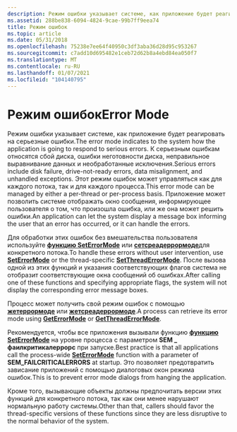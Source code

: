 ```yaml
---
description: Режим ошибки указывает системе, как приложение будет реагировать на серьезные ошибки.
ms.assetid: 288be838-6094-4824-9cae-99b7ff9eea74
title: Режим ошибок
ms.topic: article
ms.date: 05/31/2018
ms.openlocfilehash: 75238e7ee64f40950c3df3aba36d28d95c953267
ms.sourcegitcommit: c7add10d695482e1ceb72d62b8a4ebd84ea050f7
ms.translationtype: MT
ms.contentlocale: ru-RU
ms.lasthandoff: 01/07/2021
ms.locfileid: "104140795"
---
```

# <a name="error-mode"></a><span data-ttu-id="07a36-103">Режим ошибок</span><span class="sxs-lookup"><span data-stu-id="07a36-103">Error Mode</span></span>

<span data-ttu-id="07a36-104">Режим ошибки указывает системе, как приложение будет реагировать на серьезные ошибки.</span><span class="sxs-lookup"><span data-stu-id="07a36-104">The error mode indicates to the system how the application is going to respond to serious errors.</span></span> <span data-ttu-id="07a36-105">К серьезным ошибкам относятся сбой диска, ошибки неготовности диска, неправильное выравнивание данных и необработанные исключения.</span><span class="sxs-lookup"><span data-stu-id="07a36-105">Serious errors include disk failure, drive-not-ready errors, data misalignment, and unhandled exceptions.</span></span> <span data-ttu-id="07a36-106">Этот режим ошибок может управляться как для каждого потока, так и для каждого процесса.</span><span class="sxs-lookup"><span data-stu-id="07a36-106">This error mode can be managed by either a per-thread or per-process basis.</span></span> <span data-ttu-id="07a36-107">Приложение может позволить системе отображать окно сообщения, информирующее пользователя о том, что произошла ошибка, или же она может решить ошибки.</span><span class="sxs-lookup"><span data-stu-id="07a36-107">An application can let the system display a message box informing the user that an error has occurred, or it can handle the errors.</span></span>

<span data-ttu-id="07a36-108">Для обработки этих ошибок без вмешательства пользователя используйте [**функцию SetErrorMode**](/windows/win32/api/errhandlingapi/nf-errhandlingapi-seterrormode) или [**сетсреадеррормоде**](/windows/win32/api/errhandlingapi/nf-errhandlingapi-setthreaderrormode)для конкретного потока.</span><span class="sxs-lookup"><span data-stu-id="07a36-108">To handle these errors without user intervention, use [**SetErrorMode**](/windows/win32/api/errhandlingapi/nf-errhandlingapi-seterrormode) or the thread-specific [**SetThreadErrorMode**](/windows/win32/api/errhandlingapi/nf-errhandlingapi-setthreaderrormode).</span></span> <span data-ttu-id="07a36-109">После вызова одной из этих функций и указания соответствующих флагов система не отобразит соответствующие окна сообщений об ошибках.</span><span class="sxs-lookup"><span data-stu-id="07a36-109">After calling one of these functions and specifying appropriate flags, the system will not display the corresponding error message boxes.</span></span>

<span data-ttu-id="07a36-110">Процесс может получить свой режим ошибок с помощью [**жетеррормоде**](/windows/win32/api/errhandlingapi/nf-errhandlingapi-geterrormode) или [**жетсреадеррормоде**](/windows/win32/api/errhandlingapi/nf-errhandlingapi-getthreaderrormode).</span><span class="sxs-lookup"><span data-stu-id="07a36-110">A process can retrieve its error mode using [**GetErrorMode**](/windows/win32/api/errhandlingapi/nf-errhandlingapi-geterrormode) or [**GetThreadErrorMode**](/windows/win32/api/errhandlingapi/nf-errhandlingapi-getthreaderrormode).</span></span>

<span data-ttu-id="07a36-111">Рекомендуется, чтобы все приложения вызывали функцию [**функцию SetErrorMode**](/windows/win32/api/errhandlingapi/nf-errhandlingapi-seterrormode) на уровне процесса с параметром **SEM \_ фаилкритикалеррорс** при запуске.</span><span class="sxs-lookup"><span data-stu-id="07a36-111">Best practice is that all applications call the process-wide [**SetErrorMode**](/windows/win32/api/errhandlingapi/nf-errhandlingapi-seterrormode) function with a parameter of **SEM\_FAILCRITICALERRORS** at startup.</span></span> <span data-ttu-id="07a36-112">Это позволяет предотвратить зависание приложений с помощью диалоговых окон режима ошибок.</span><span class="sxs-lookup"><span data-stu-id="07a36-112">This is to prevent error mode dialogs from hanging the application.</span></span>

<span data-ttu-id="07a36-113">Кроме того, вызывающие объекты должны предпочитать версии этих функций для конкретного потока, так как они менее нарушают нормальную работу системы.</span><span class="sxs-lookup"><span data-stu-id="07a36-113">Other than that, callers should favor the thread-specific versions of these functions since they are less disruptive to the normal behavior of the system.</span></span>

 

 
